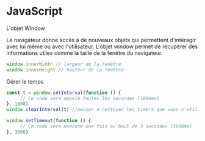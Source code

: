 # JavaScript
L'objet Window

Le navigateur donne accès à de nouveaux objets qui permettent d'intéragir avec lui même ou avec l'utilisateur.
L'objet window permet de récupérer des informations utiles comme la taille de la fenêtre du navigateur.

```js
window.innerWidth // largeur de la fenêtre
window.innerHeight // hauteur de la fenêtre
```

Gérer le temps
```js
const t = window.setInterval(function () {
     // Ce code sera appelé toutes les secondes (1000ms)
}, 1000)
window.clearInterval(t) //penser à nettoyer les timers que vous n'utilisez plus

window.setTimeout(function () {
     // Ce code sera exécuté une fois au bout de 3 secondes (3000ms)
}, 3000)
```